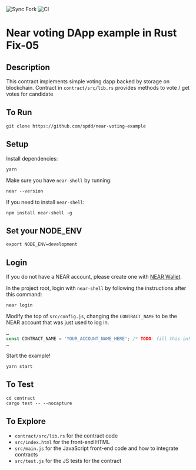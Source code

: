 ![Sync Fork](https://github.com/inyourarms/near-voting-example/workflows/Sync%20Fork/badge.svg)
![CI](https://github.com/inyourarms/near-voting-example/workflows/CI/badge.svg)

Near voting DApp example in Rust Fix-05
=================================

## Description

This contract implements simple voting dapp backed by storage on blockchain.
Contract in `contract/src/lib.rs` provides methods to vote / get votes for candidate

## To Run

```
git clone https://github.com/spdd/near-voting-example
```


## Setup 
Install dependencies:

```
yarn
```

Make sure you have `near-shell` by running:

```
near --version
```

If you need to install `near-shell`:

```
npm install near-shell -g
```

## Set your NODE_ENV

```
export NODE_ENV=development
```

## Login
If you do not have a NEAR account, please create one with [NEAR Wallet](https://wallet.nearprotocol.com).

In the project root, login with `near-shell` by following the instructions after this command:

```
near login
```

Modify the top of `src/config.js`, changing the `CONTRACT_NAME` to be the NEAR account that was just used to log in.

```javascript
…
const CONTRACT_NAME = 'YOUR_ACCOUNT_NAME_HERE'; /* TODO: fill this in! */
…
```

Start the example!

```
yarn start
```

## To Test

```
cd contract
cargo test -- --nocapture
```

## To Explore

- `contract/src/lib.rs` for the contract code
- `src/index.html` for the front-end HTML
- `src/main.js` for the JavaScript front-end code and how to integrate contracts
- `src/test.js` for the JS tests for the contract
